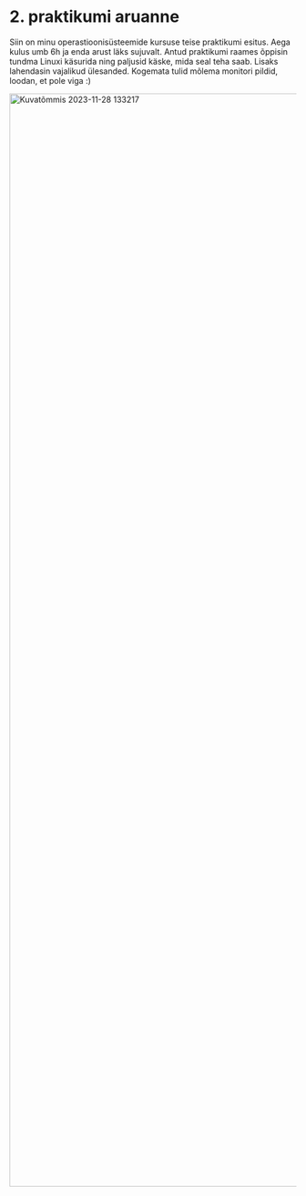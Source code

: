 # 2. praktikumi aruanne 

Siin on minu operastioonisüsteemide kursuse teise praktikumi esitus. Aega kulus umb 6h ja enda arust läks sujuvalt.
Antud praktikumi raames õppisin tundma Linuxi käsurida ning paljusid käske, mida seal teha saab. Lisaks lahendasin vajalikud ülesanded. Kogemata tulid mõlema monitori pildid, loodan, et pole viga :)

<img width="1920" alt="Kuvatõmmis 2023-11-28 133217" src="https://github.com/liinahoogand/OPS/assets/116062583/2068c9d4-c3b7-4155-9679-c7838fc8a77f">
